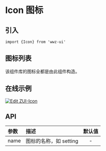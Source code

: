 # Icon 图标

## 引入

```
import {Icon} from 'wwz-ui'
```

## 图标列表

该组件库的图标全都是由此组件构造。

<ClientOnly>
<icon-demo/>
</ClientOnly>

## 在线示例

[![Edit ZUI-Icon](https://codesandbox.io/static/img/play-codesandbox.svg)](https://codesandbox.io/s/yq7rn3pv71?fontsize=14)

## API 

| 参数 | 描述 | 默认值 |
| :------------- |:-------------|:-----:|
| name | 图标的名称，如 setting | - |


